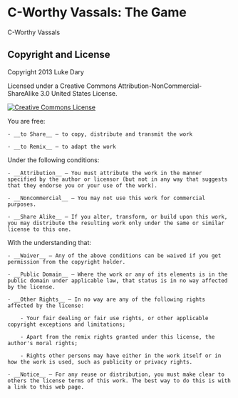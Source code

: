 C-Worthy Vassals: The Game
============================

C-Worthy Vassals


Copyright and License
----------------------

Copyright 2013 Luke Dary

Licensed under a Creative Commons Attribution-NonCommercial-ShareAlike 3.0 United States License.

[![Creative Commons License](http://i.creativecommons.org/l/by-nc-sa/3.0/us/88x31.png)](http://creativecommons.org/licenses/by-nc-sa/3.0/us/)

You are free:
	
	- __to Share__ — to copy, distribute and transmit the work

	- __to Remix__ — to adapt the work

Under the following conditions:

	- __Attribution__ — You must attribute the work in the manner specified by the author or licensor (but not in any way that suggests that they endorse you or your use of the work).
	
	- __Noncommercial__ — You may not use this work for commercial purposes.

	- __Share Alike__ — If you alter, transform, or build upon this work, you may distribute the resulting work only under the same or similar license to this one.

With the understanding that:

	- __Waiver__ — Any of the above conditions can be waived if you get permission from the copyright holder.

	- __Public Domain__ — Where the work or any of its elements is in the public domain under applicable law, that status is in no way affected by the license.

	- __Other Rights__ — In no way are any of the following rights affected by the license:

		- Your fair dealing or fair use rights, or other applicable copyright exceptions and limitations;

		- Apart from the remix rights granted under this license, the author's moral rights;

		- Rights other persons may have either in the work itself or in how the work is used, such as publicity or privacy rights.

	- __Notice__ — For any reuse or distribution, you must make clear to others the license terms of this work. The best way to do this is with a link to this web page.